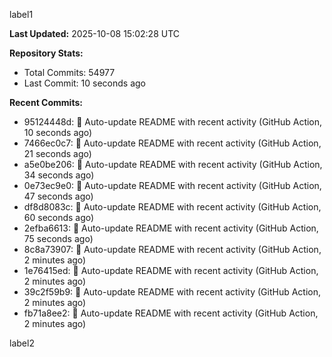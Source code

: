 
label1 
<!-- ACTIVITY_START -->
**Last Updated:** 2025-10-08 15:02:28 UTC

**Repository Stats:**
- Total Commits: 54977
- Last Commit: 10 seconds ago

**Recent Commits:**
- 95124448d: 🤖 Auto-update README with recent activity (GitHub Action, 10 seconds ago)
- 7466ec0c7: 🤖 Auto-update README with recent activity (GitHub Action, 21 seconds ago)
- a5e0be206: 🤖 Auto-update README with recent activity (GitHub Action, 34 seconds ago)
- 0e73ec9e0: 🤖 Auto-update README with recent activity (GitHub Action, 47 seconds ago)
- df8d8083c: 🤖 Auto-update README with recent activity (GitHub Action, 60 seconds ago)
- 2efba6613: 🤖 Auto-update README with recent activity (GitHub Action, 75 seconds ago)
- 8c8a73907: 🤖 Auto-update README with recent activity (GitHub Action, 2 minutes ago)
- 1e76415ed: 🤖 Auto-update README with recent activity (GitHub Action, 2 minutes ago)
- 39c2f59b9: 🤖 Auto-update README with recent activity (GitHub Action, 2 minutes ago)
- fb71a8ee2: 🤖 Auto-update README with recent activity (GitHub Action, 2 minutes ago)
<!-- ACTIVITY_END -->

label2
